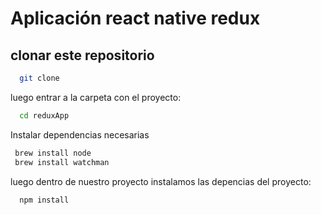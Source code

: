 # Aplicación react native redux
## clonar este repositorio
  ```bash
    git clone 
  ```
  
  luego entrar a la carpeta con el proyecto:
  
  ```bash
    cd reduxApp 
  ```
  
  Instalar dependencias necesarias
  
  ```bash
   brew install node
   brew install watchman
  ```
  
  luego dentro de nuestro proyecto instalamos las depencias del proyecto:
  
  ```bash
    npm install
  ```
